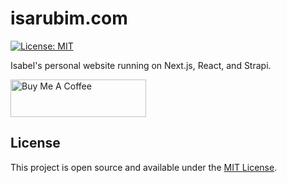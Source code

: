 # isarubim.com

[![License: MIT](https://img.shields.io/badge/License-MIT-blue.svg)](https://opensource.org/licenses/MIT)

Isabel's personal website running on Next.js, React, and Strapi.

<a href="https://www.buymeacoffee.com/isabelrubim" target="_blank"><img src="https://cdn.buymeacoffee.com/buttons/v2/default-green.png" alt="Buy Me A Coffee" style="height: 60px !important;width: 217px !important;" ></a>
## License

This project is open source and available under the [MIT License](LICENSE).
